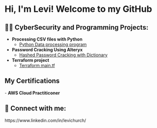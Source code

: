 <h1>Hi, I'm Levi! Welcome to my GitHub<br/>

<h2>👨‍💻 CyberSecurity and Programming Projects:</h2>

- <b>Processing CSV files with Python</b>
  - [Python Data processing program](https://github.com/Levichurch/Levichurch/blob/main/Teamproject.py)
- <b>Password Cracking Using Alteryx</b>
  - [Hashed Password Cracking with Dictionary](https://github.com/Levichurch/Levichurch/blob/main/Levi%20Church%20Hashed%20Password%20cracking%20Project)
- <b>Terraform project</b>
  - [Terraform main.tf](https://github.com/Levichurch/Levichurch/blob/main/main.tf)


<h2> My Certifications</h2>
- <b>AWS Cloud Practiticoner</b>


<h2> 🤳 Connect with me:</h2> 
https://www.linkedin.com/in/levichurch/








<!--

